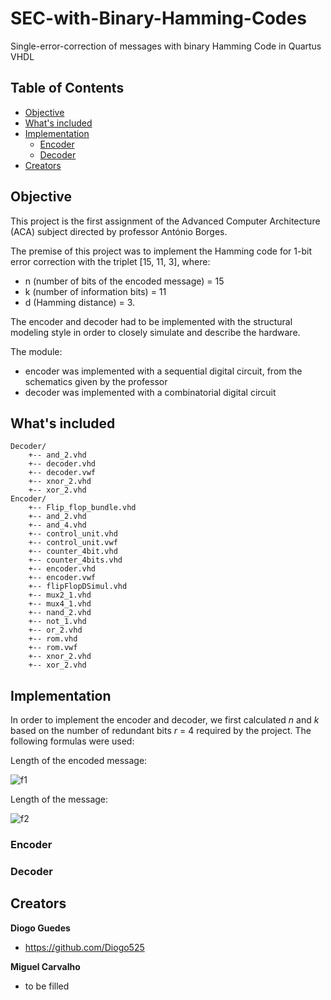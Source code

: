 # SEC-with-Binary-Hamming-Codes
Single-error-correction of messages with binary Hamming Code in Quartus VHDL

## Table of Contents
- [Objective](#objective)
- [What's included](#whats-included)
- [Implementation](#implementation)
    - [Encoder](#encoder)
    - [Decoder](#decoder)
- [Creators](#creators)

## Objective

This project is the first assignment of the Advanced Computer Architecture (ACA) subject directed by professor António Borges.

The premise of this project was to implement the Hamming code for 1-bit error correction with the triplet [15, 11, 3], where:
- n (number of bits of the encoded message) = 15
- k (number of information bits) = 11
- d (Hamming distance) = 3.

The encoder and decoder had to be implemented with the structural modeling style in order to closely simulate and describe the hardware.

The module:

- encoder was implemented with a sequential digital circuit, from the schematics given by the professor
- decoder was implemented with a combinatorial digital circuit

## What's included
```
Decoder/
    +-- and_2.vhd 	
    +-- decoder.vhd 	
    +-- decoder.vwf
    +-- xnor_2.vhd
    +-- xor_2.vhd
Encoder/
    +-- Flip_flop_bundle.vhd 	
    +-- and_2.vhd 	
    +-- and_4.vhd
    +-- control_unit.vhd 	
    +-- control_unit.vwf
    +-- counter_4bit.vhd 	
    +-- counter_4bits.vhd 	
    +-- encoder.vhd
    +-- encoder.vwf
    +-- flipFlopDSimul.vhd 	
    +-- mux2_1.vhd 	
    +-- mux4_1.vhd 	
    +-- nand_2.vhd 	
    +-- not_1.vhd 	
    +-- or_2.vhd 	
    +-- rom.vhd
    +-- rom.vwf 	
    +-- xnor_2.vhd
    +-- xor_2.vhd
```

## Implementation

In order to implement the encoder and decoder, we first calculated *n* and *k* based on the number of redundant bits *r* = 4 required by the project. The following formulas were used:

Length of the encoded message:

![f1]

Length of the message:

![f2]

[f1]: https://chart.apis.google.com/chart?cht=tx&chl=n=2^r-1
[f2]: https://chart.apis.google.com/chart?cht=tx&chl=k=n-r

### Encoder





### Decoder




## Creators

**Diogo Guedes**

- <https://github.com/Diogo525>

**Miguel Carvalho**

- to be filled

